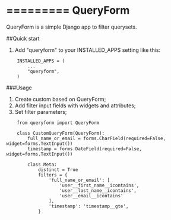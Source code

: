 =========
QueryForm
=========

QueryForm is a simple Django app to filter querysets.

##Quick start


1. Add "queryform" to your INSTALLED_APPS setting like this:
```
    INSTALLED_APPS = (
        ...
        "queryform",
    )
```

###Usage

1. Create custom based on QueryForm;
2. Add filter input fields with widgets and attributes;
3. Set filter parameters;

```
    from queryform import QueryForm
    
    class CustomQueryForm(QueryForm):
        full_name_or_email = forms.CharField(required=False, widget=forms.TextInput())
        timestamp = forms.DateField(required=False, widget=forms.TextInput())
        
        class Meta:
            distinct = True
            filters = {
                'full_name_or_email': [
                    'user__first_name__icontains',
                    'user__last_name__icontains',
                    'user__email__icontains'
                ],
                'timestamp': 'timestamp__gte',
            }
```
